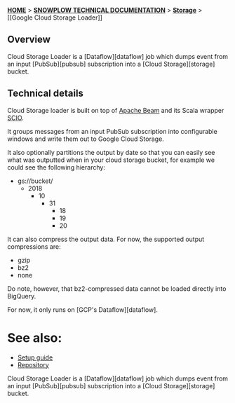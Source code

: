 [**HOME**](Home) > [**SNOWPLOW TECHNICAL DOCUMENTATION**](Snowplow-technical-documentation) > [**Storage**](Storage) > [[Google Cloud Storage Loader]]

## Overview

Cloud Storage Loader is a [Dataflow][dataflow] job which dumps event from an input
[PubSub][pubsub] subscription into a [Cloud Storage][storage] bucket.

## Technical details

Cloud Storage loader is built on top of [Apache Beam](https://beam.apache.org/) and its Scala wrapper
[SCIO](https://github.com/spotify/scio).

It groups messages from an input PubSub subscription into configurable windows and write them out
to Google Cloud Storage.

It also optionally partitions the output by date so that you can easily see what was outputted when
in your cloud storage bucket, for example we could see the following hierarchy:

- gs://bucket/
  - 2018
    - 10
      - 31
        - 18
        - 19
        - 20

It can also compress the output data. For now, the supported output compressions are:

- gzip
- bz2
- none

Do note, however, that bz2-compressed data cannot be loaded directly into BigQuery.

For now, it only runs on [GCP's Dataflow][dataflow].

# See also:

+ [Setup guide][setup]
+ [Repository][csl]

[setup]: https://github.com/snowplow/snowplow/wiki/setting-up-google-cloud-storage-loader
[csl]: https://github.com/snowplow-incubator/snowplow-cloud-storage-loader/

Cloud Storage Loader is a [Dataflow][dataflow] job which dumps event from an input
[PubSub][pubsub] subscription into a [Cloud Storage][storage] bucket.
